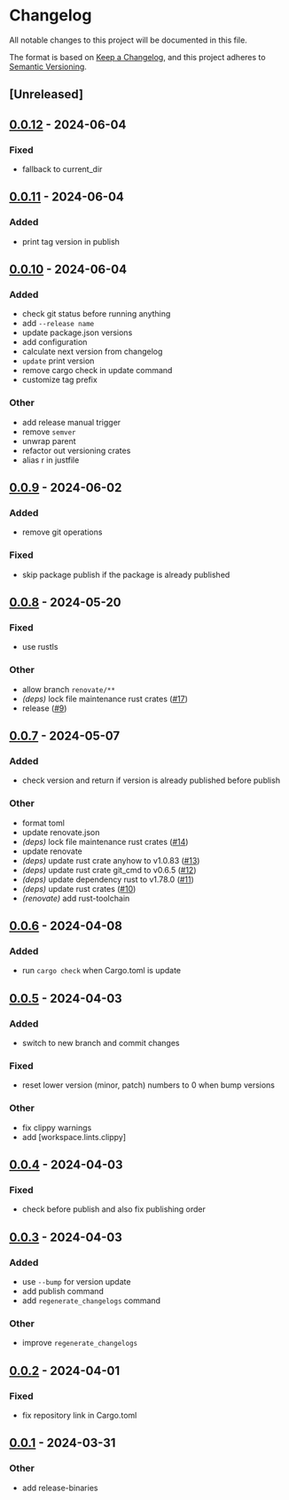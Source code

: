 # Changelog
All notable changes to this project will be documented in this file.

The format is based on [Keep a Changelog](https://keepachangelog.com/en/1.0.0/),
and this project adheres to [Semantic Versioning](https://semver.org/spec/v2.0.0.html).

## [Unreleased]

## [0.0.12](https://github.com/oxc-project/cargo-release-oxc/compare/v0.0.11...v0.0.12) - 2024-06-04

### Fixed
- fallback to current_dir

## [0.0.11](https://github.com/oxc-project/cargo-release-oxc/compare/v0.0.10...v0.0.11) - 2024-06-04

### Added
- print tag version in publish

## [0.0.10](https://github.com/oxc-project/cargo-release-oxc/compare/v0.0.9...v0.0.10) - 2024-06-04

### Added
- check git status before running anything
- add `--release name`
- update package.json versions
- add configuration
- calculate next version from changelog
- `update` print version
- remove cargo check in update command
- customize tag prefix

### Other
- add release manual trigger
- remove `semver`
- unwrap parent
- refactor out versioning crates
- alias r in justfile

## [0.0.9](https://github.com/oxc-project/cargo-release-oxc/compare/v0.0.8...v0.0.9) - 2024-06-02

### Added
- remove git operations

### Fixed
- skip package publish if the package is already published

## [0.0.8](https://github.com/oxc-project/cargo-release-oxc/compare/v0.0.7...v0.0.8) - 2024-05-20

### Fixed
- use rustls

### Other
- allow branch `renovate/**`
- *(deps)* lock file maintenance rust crates ([#17](https://github.com/oxc-project/cargo-release-oxc/pull/17))
- release ([#9](https://github.com/oxc-project/cargo-release-oxc/pull/9))

## [0.0.7](https://github.com/oxc-project/cargo-release-oxc/compare/v0.0.6...v0.0.7) - 2024-05-07

### Added
- check version and return if version is already published before publish

### Other
- format toml
- update renovate.json
- *(deps)* lock file maintenance rust crates ([#14](https://github.com/oxc-project/cargo-release-oxc/pull/14))
- update renovate
- *(deps)* update rust crate anyhow to v1.0.83 ([#13](https://github.com/oxc-project/cargo-release-oxc/pull/13))
- *(deps)* update rust crate git_cmd to v0.6.5 ([#12](https://github.com/oxc-project/cargo-release-oxc/pull/12))
- *(deps)* update dependency rust to v1.78.0 ([#11](https://github.com/oxc-project/cargo-release-oxc/pull/11))
- *(deps)* update rust crates ([#10](https://github.com/oxc-project/cargo-release-oxc/pull/10))
- *(renovate)* add rust-toolchain

## [0.0.6](https://github.com/oxc-project/cargo-release-oxc/compare/v0.0.5...v0.0.6) - 2024-04-08

### Added
- run `cargo check` when Cargo.toml is update

## [0.0.5](https://github.com/oxc-project/cargo-release-oxc/compare/v0.0.4...v0.0.5) - 2024-04-03

### Added
- switch to new branch and commit changes

### Fixed
- reset lower version (minor, patch) numbers to 0 when bump versions

### Other
- fix clippy warnings
- add [workspace.lints.clippy]

## [0.0.4](https://github.com/oxc-project/cargo-release-oxc/compare/v0.0.3...v0.0.4) - 2024-04-03

### Fixed
- check before publish and also fix publishing order

## [0.0.3](https://github.com/oxc-project/cargo-release-oxc/compare/v0.0.2...v0.0.3) - 2024-04-03

### Added
- use `--bump` for version update
- add publish command
- add `regenerate_changelogs` command

### Other
- improve `regenerate_changelogs`

## [0.0.2](https://github.com/oxc-project/cargo-release-oxc/compare/v0.0.1...v0.0.2) - 2024-04-01

### Fixed
- fix repository link in Cargo.toml

## [0.0.1](https://github.com/oxc-project/release-oxc/compare/v0.0.0...v0.0.1) - 2024-03-31

### Other
- add release-binaries
